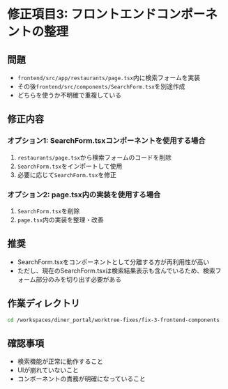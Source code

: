 # 修正項目3: フロントエンドコンポーネントの整理

## 問題
- `frontend/src/app/restaurants/page.tsx`内に検索フォームを実装
- その後`frontend/src/components/SearchForm.tsx`を別途作成
- どちらを使うか不明確で重複している

## 修正内容
### オプション1: SearchForm.tsxコンポーネントを使用する場合
1. `restaurants/page.tsx`から検索フォームのコードを削除
2. `SearchForm.tsx`をインポートして使用
3. 必要に応じて`SearchForm.tsx`を修正

### オプション2: page.tsx内の実装を使用する場合
1. `SearchForm.tsx`を削除
2. `page.tsx`内の実装を整理・改善

## 推奨
- SearchForm.tsxをコンポーネントとして分離する方が再利用性が高い
- ただし、現在のSearchForm.tsxは検索結果表示も含んでいるため、検索フォーム部分のみを切り出す必要がある

## 作業ディレクトリ
```bash
cd /workspaces/diner_portal/worktree-fixes/fix-3-frontend-components
```

## 確認事項
- 検索機能が正常に動作すること
- UIが崩れていないこと
- コンポーネントの責務が明確になっていること